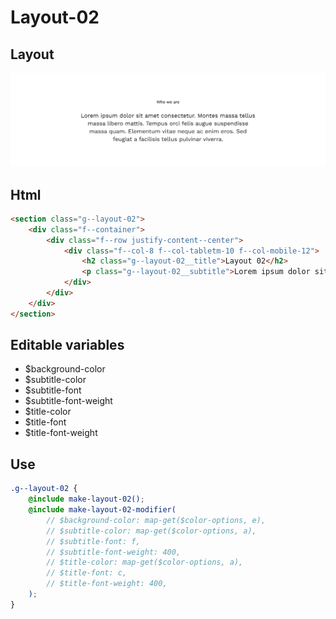 # Layout-02

## Layout

![alt text][layout-02]

[layout-02]: /src/img/global-components/layout/layout-02.png

## Html

```html
<section class="g--layout-02">
    <div class="f--container">
        <div class="f--row justify-content--center">
            <div class="f--col-8 f--col-tabletm-10 f--col-mobile-12">
                <h2 class="g--layout-02__title">Layout 02</h2>
                <p class="g--layout-02__subtitle">Lorem ipsum dolor sit amet consectetur. Montes massa tellus massa libero mattis. Tempus orci felis augue suspendisse massa quam. Elementum vitae neque ac enim eros. Sed feugiat a facilisis tellus pulvinar viverra.</p>
            </div>
        </div>
    </div>
</section>
```

## Editable variables

- $background-color
- $subtitle-color
- $subtitle-font
- $subtitle-font-weight
- $title-color
- $title-font
- $title-font-weight

## Use

```scss
.g--layout-02 {
    @include make-layout-02();
    @include make-layout-02-modifier(
        // $background-color: map-get($color-options, e),
        // $subtitle-color: map-get($color-options, a),
        // $subtitle-font: f,
        // $subtitle-font-weight: 400,
        // $title-color: map-get($color-options, a),
        // $title-font: c,
        // $title-font-weight: 400,
    );
}

```
